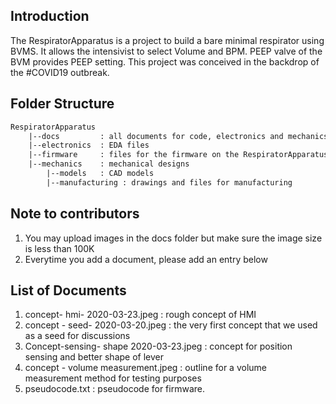 Introduction
------------
The RespiratorApparatus is a project to build a bare minimal respirator using BVMS. 
It allows the intensivist to select Volume and BPM. PEEP valve of the BVM provides PEEP setting.
This project was conceived in the backdrop of the #COVID19 outbreak.


Folder Structure
----------------

```txt
RespiratorApparatus
    |--docs 		: all documents for code, electronics and mechanics.
    |--electronics	: EDA files
    |--firmware		: files for the firmware on the RespiratorApparatus
    |--mechanics	: mechanical designs
	    |--models	: CAD models
	    |--manufacturing : drawings and files for manufacturing
```

Note to contributors
--------------------
1. You may upload images in the docs folder but make sure the image size is less than 100K 
2. Everytime you add a document, please add an entry below 

List of Documents
-----------------
1. concept- hmi- 2020-03-23.jpeg : rough concept of HMI
2. concept - seed- 2020-03-20.jpeg : the very first concept that we used as a seed for discussions
3. Concept-sensing- shape 2020-03-23.jpeg : concept for position sensing and better shape of lever
4. concept - volume measurement.jpeg : outline for a volume measurement method for testing purposes
5. pseudocode.txt : pseudocode for firmware.

